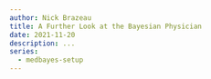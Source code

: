 ```yaml
---
author: Nick Brazeau
title: A Further Look at the Bayesian Physician
date: 2021-11-20
description: ...
series:
  - medbayes-setup
---
```

